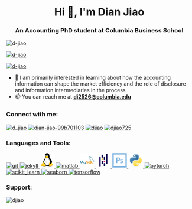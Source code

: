 <!-- - 👋 Hi, I’m @d-jiao, a first year PhD student in Accounting at Columbia Business School.   -->
<!-- - 👀 I’m interested in ... -->
<!-- - 🌱 I’m the  -->
<!-- - 💞️ I’m looking to collaborate on ... -->
<!-- - 📫 How to reach me ... -->

<!---
d-jiao/d-jiao is a ✨ special ✨ repository because its `README.md` (this file) appears on your GitHub profile.
You can click the Preview link to take a look at your changes.
--->

<!-- <h3 align="left">Languages and Tools:</h3>
<p align="left"> <a href="https://git-scm.com/" target="_blank" rel="noreferrer"> <img src="https://www.vectorlogo.zone/logos/git-scm/git-scm-icon.svg" alt="git" width="40" height="40"/> </a> <a href="https://jekyllrb.com/" target="_blank" rel="noreferrer"> <img src="https://www.vectorlogo.zone/logos/jekyllrb/jekyllrb-icon.svg" alt="jekyll" width="40" height="40"/> </a> <a href="https://www.linux.org/" target="_blank" rel="noreferrer"> <img src="https://raw.githubusercontent.com/devicons/devicon/master/icons/linux/linux-original.svg" alt="linux" width="40" height="40"/> </a> <a href="https://www.mathworks.com/" target="_blank" rel="noreferrer"> <img src="https://upload.wikimedia.org/wikipedia/commons/2/21/Matlab_Logo.png" alt="matlab" width="40" height="40"/> </a> <a href="https://www.mysql.com/" target="_blank" rel="noreferrer"> <img src="https://raw.githubusercontent.com/devicons/devicon/master/icons/mysql/mysql-original-wordmark.svg" alt="mysql" width="40" height="40"/> </a> <a href="https://pandas.pydata.org/" target="_blank" rel="noreferrer"> <img src="https://raw.githubusercontent.com/devicons/devicon/2ae2a900d2f041da66e950e4d48052658d850630/icons/pandas/pandas-original.svg" alt="pandas" width="40" height="40"/> </a> <a href="https://www.photoshop.com/en" target="_blank" rel="noreferrer"> <img src="https://raw.githubusercontent.com/devicons/devicon/master/icons/photoshop/photoshop-line.svg" alt="photoshop" width="40" height="40"/> </a> <a href="https://www.python.org" target="_blank" rel="noreferrer"> <img src="https://raw.githubusercontent.com/devicons/devicon/master/icons/python/python-original.svg" alt="python" width="40" height="40"/> </a> <a href="https://pytorch.org/" target="_blank" rel="noreferrer"> <img src="https://www.vectorlogo.zone/logos/pytorch/pytorch-icon.svg" alt="pytorch" width="40" height="40"/> </a> <a href="https://scikit-learn.org/" target="_blank" rel="noreferrer"> <img src="https://upload.wikimedia.org/wikipedia/commons/0/05/Scikit_learn_logo_small.svg" alt="scikit_learn" width="40" height="40"/> </a> <a href="https://seaborn.pydata.org/" target="_blank" rel="noreferrer"> <img src="https://seaborn.pydata.org/_images/logo-mark-lightbg.svg" alt="seaborn" width="40" height="40"/> </a> <a href="https://www.tensorflow.org" target="_blank" rel="noreferrer"> <img src="https://www.vectorlogo.zone/logos/tensorflow/tensorflow-icon.svg" alt="tensorflow" width="40" height="40"/> </a> </p> -->

<!-- [![Top Langs](https://github-readme-stats.vercel.app/api/top-langs/?username=d-jiao&layout=compact)](https://github.com/anuraghazra/github-readme-stats) -->

<h1 align="center">Hi 👋, I'm Dian Jiao</h1>
<h3 align="center">An Accounting PhD student at Columbia Business School</h3>

<p align="left"> <img src="https://komarev.com/ghpvc/?username=d-jiao&label=Profile%20views&color=0e75b6&style=onedark" alt="d-jiao" /> </p>

<p align="left"> <a href="https://github.com/ryo-ma/github-profile-trophy"><img src="https://github-profile-trophy.vercel.app/?username=d-jiao&theme=onedark" alt="d-jiao" /></a> </p>

<p align="left"> <a href="https://github-profile-trophy.vercel.app"><img src="https://github-readme-stats.vercel.app/api?username=d-jiao&show_icons=true&locale=en&count_private=true&theme=discord_old_blurple" alt="d-jiao" /></a> </p>

<!-- <p align="left"> <img align="left" src="https://github-readme-stats.vercel.app/api?username=d-jiao&show_icons=true&locale=en&count_private=true&theme=discord_old_blurple" alt="d-jiao" /></p><br><br> -->

- 👀 I am primarily interested in learning about how the accounting information can shape the market efficiency and the role of disclosure and information intermediaries in the process
- 📫 You can reach me at **dj2526@columbia.edu**

<h3 align="left">Connect with me:</h3>
<p align="left">
<a href="https://twitter.com/d_jiao" target="blank"><img align="center" src="https://raw.githubusercontent.com/rahuldkjain/github-profile-readme-generator/master/src/images/icons/Social/twitter.svg" alt="d_jiao" height="30" width="40" /></a>
<a href="https://linkedin.com/in/dian-jiao-99b701103" target="blank"><img align="center" src="https://raw.githubusercontent.com/rahuldkjain/github-profile-readme-generator/master/src/images/icons/Social/linked-in-alt.svg" alt="dian-jiao-99b701103" height="30" width="40" /></a>
<a href="https://stackoverflow.com/users/20864077/djiao" target="blank"><img align="center" src="https://raw.githubusercontent.com/rahuldkjain/github-profile-readme-generator/master/src/images/icons/Social/stack-overflow.svg" alt="djiao" height="30" width="40" /></a>
<a href="https://instagram.com/djiao725" target="blank"><img align="center" src="https://raw.githubusercontent.com/rahuldkjain/github-profile-readme-generator/master/src/images/icons/Social/instagram.svg" alt="djiao725" height="30" width="40" /></a>
</p>

<h3 align="left">Languages and Tools:</h3>
<p align="left"> <a href="https://git-scm.com/" target="_blank" rel="noreferrer"> <img src="https://www.vectorlogo.zone/logos/git-scm/git-scm-icon.svg" alt="git" width="40" height="40"/> </a> <a href="https://jekyllrb.com/" target="_blank" rel="noreferrer"> <img src="https://www.vectorlogo.zone/logos/jekyllrb/jekyllrb-icon.svg" alt="jekyll" width="40" height="40"/> </a> <a href="https://www.linux.org/" target="_blank" rel="noreferrer"> <img src="https://raw.githubusercontent.com/devicons/devicon/master/icons/linux/linux-original.svg" alt="linux" width="40" height="40"/> </a> <a href="https://www.mathworks.com/" target="_blank" rel="noreferrer"> <img src="https://upload.wikimedia.org/wikipedia/commons/2/21/Matlab_Logo.png" alt="matlab" width="40" height="40"/> </a> <a href="https://www.mysql.com/" target="_blank" rel="noreferrer"> <img src="https://raw.githubusercontent.com/devicons/devicon/master/icons/mysql/mysql-original-wordmark.svg" alt="mysql" width="40" height="40"/> </a> <a href="https://pandas.pydata.org/" target="_blank" rel="noreferrer"> <img src="https://raw.githubusercontent.com/devicons/devicon/2ae2a900d2f041da66e950e4d48052658d850630/icons/pandas/pandas-original.svg" alt="pandas" width="40" height="40"/> </a> <a href="https://www.photoshop.com/en" target="_blank" rel="noreferrer"> <img src="https://raw.githubusercontent.com/devicons/devicon/master/icons/photoshop/photoshop-line.svg" alt="photoshop" width="40" height="40"/> </a> <a href="https://www.python.org" target="_blank" rel="noreferrer"> <img src="https://raw.githubusercontent.com/devicons/devicon/master/icons/python/python-original.svg" alt="python" width="40" height="40"/> </a> <a href="https://pytorch.org/" target="_blank" rel="noreferrer"> <img src="https://www.vectorlogo.zone/logos/pytorch/pytorch-icon.svg" alt="pytorch" width="40" height="40"/> </a> <a href="https://scikit-learn.org/" target="_blank" rel="noreferrer"> <img src="https://upload.wikimedia.org/wikipedia/commons/0/05/Scikit_learn_logo_small.svg" alt="scikit_learn" width="40" height="40"/> </a> <a href="https://seaborn.pydata.org/" target="_blank" rel="noreferrer"> <img src="https://seaborn.pydata.org/_images/logo-mark-lightbg.svg" alt="seaborn" width="40" height="40"/> </a> <a href="https://www.tensorflow.org" target="_blank" rel="noreferrer"> <img src="https://www.vectorlogo.zone/logos/tensorflow/tensorflow-icon.svg" alt="tensorflow" width="40" height="40"/> </a> </p>



<!-- <p><img align="left" src="https://github-readme-stats.vercel.app/api/top-langs?username=d-jiao&show_icons=true&locale=en" alt="d-jiao" /></p><br><br> -->


<!-- <p>[![d-jiao's GitHub stats](https://github-readme-stats.vercel.app/api?username=d-jiao&count_private=true&show_icons=true&theme=discord_old_blurple)](https://github.com/anuraghazra/github-readme-stats)</p> -->

<!-- <p><img align="center" src="https://github-readme-streak-stats.herokuapp.com/?user=d-jiao&" alt="d-jiao" /></p> -->

<h3 align="left">Support:</h3>
<p><a href="https://www.buymeacoffee.com/djiao"> <img align="left" src="https://cdn.buymeacoffee.com/buttons/v2/default-yellow.png" height="50" width="210" alt="djiao" /></a></p><br><br>
